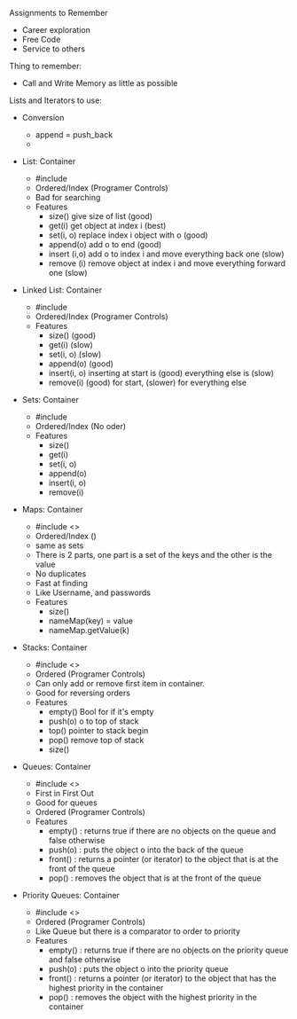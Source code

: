 Assignments to Remember
- Career exploration
- Free Code
- Service to others

Thing to remember:
- Call and Write Memory as little as possible


Lists and Iterators to use:
- Conversion
    - append = push_back
    - 
- List: Container
    - #include <vector>
    - Ordered/Index (Programer Controls)
    - Bad for searching
    - Features
        - size() give size of list (good)
        - get(i) get object at index i (best)
        - set(i, o) replace index i object with o (good)
        - append(o) add o to end (good)
        - insert (i,o) add o to index i and move everything back one (slow)
        - remove (i) remove object at index i and move everything forward one (slow)

- Linked List: Container
    - #include <list>
    - Ordered/Index (Programer Controls)
    - Features
        - size() (good)
        - get(i) (slow)
        - set(i, o) (slow)
        - append(o) (good)
        - insert(i, o) inserting at start is (good) everything else is (slow)
        - remove(i) (good) for start, (slower) for everything else

- Sets: Container
    - #include <set>
    - Ordered/Index (No oder)
    - Features
        - size()
        - get(i)
        - set(i, o) 
        - append(o)
        - insert(i, o) 
        - remove(i)

- Maps: Container
    - #include <>
    - Ordered/Index ()
    - same as sets
    - There is 2 parts, one part is a set of the keys and the other is the value
    - No duplicates
    - Fast at finding
    - Like Username, and passwords
    - Features
        - size()
        - nameMap(key) = value
        - nameMap.getValue(k)


- Stacks: Container
    - #include <>
    - Ordered (Programer Controls)
    - Can only add or remove first item in container.
    - Good for reversing orders
    - Features
        - empty() Bool for if it's empty
        - push(o) o to top of stack
        - top() pointer to stack begin
        - pop() remove top of stack
        - size()

- Queues: Container
    - #include <>
    - First in First Out
    - Good for queues
    - Ordered (Programer Controls)
    - Features
        - empty() : returns true if there are no objects on the queue and false otherwise
        - push(o) : puts the object o into the back of the queue
        - front() : returns a pointer (or iterator) to the object that is at the front of the queue
        - pop() : removes the object that is at the front of the queue

- Priority Queues: Container
    - #include <>
    - Ordered (Programer Controls)
    - Like Queue but there is a comparator to order to priority
    - Features
        - empty() : returns true if there are no objects on the priority queue and false otherwise
        - push(o) : puts the object o into the priority queue
        - front() : returns a pointer (or iterator) to the object that has the highest priority in the container
        - pop() : removes the object with the highest priority in the container